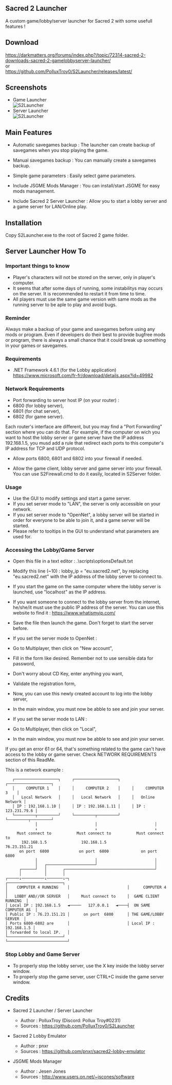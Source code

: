 ## Sacred 2 Launcher
A custom game/lobby/server launcher for Sacred 2 with some usefull features !

## Download
https://darkmatters.org/forums/index.php?/topic/72314-sacred-2-downloads-sacred-2-gamelobbyserver-launcher/  
or  
https://github.com/PolluxTroy0/S2Launcher/releases/latest/

## Screenshots
 - Game Launcher  
![S2Launcher](https://github.com/PolluxTroy0/S2Launcher/blob/main/img/S2Launcher.png)
 - Server Launcher  
![S2Launcher](https://github.com/PolluxTroy0/S2Launcher/blob/main/img/S2Server.png)

## Main Features
 - Automatic savegames backup : The launcher can create backup of savegames when you stop playing the game.

 - Manual savegames backup : You can manually create a savegames backup.

 - Simple game parameters : Easily select game parameters.

 - Include JSGME Mods Manager : You can install/start JSGME for easy mods management.

 - Include Sacred 2 Server Launcher : Allow you to start a lobby server and a game server for LAN/Online play.

## Installation
Copy S2Launcher.exe to the root of Sacred 2 game folder.

## Server Launcher How To
 
### Important things to know
 - Player's characters will not be stored on the server, only in player's computer.
 - It seems that after some days of running, some instabilitys may occurs on the
   server. It is recommended to restart it from time to time.
 - All players must use the same game version with same mods as the running server
   to be aple to play and avoid bugs.

### Reminder  
Always make a backup of your game and savegames before using any mods or program.
Even if developers do their best to provide bugfree mods or program, there is always
a small chance that it could break up something in your games or savegames.

### Requirements  
 - .NET Framework 4.6.1 (for the Lobby application)
   https://www.microsoft.com/fr-fr/download/details.aspx?id=49982

### Network Requirements
 - Port forwarding to server host IP (on your router) :
  - 6800 (for lobby server),
  - 6801 (for chat server),
  - 6802 (for game server).

   Each router's interface are different, but you may find a "Port Forwarding" section
   where you can do that. For example, if the computer on wich you want to host the
   lobby server or game server have the IP address 192.168.1.5, you musd add a rule
   that redirect each ports to this computer's IP address for TCP and UDP protocol.

 - Allow ports 6800, 6801 and 6802 into your firewall if needed.

 - Allow the game client, lobby server and game server into your firewall.
   You can use S2Firewall.cmd to do it easily, located in S2Server folder.

### Usage 
 - Use the GUI to modify settings and start a game server.
 - If you set server mode to "LAN", the server is only accessible on your network.
 - If you set server mode to "OpenNet", a lobby server will be started in order for
   everyone to be able to join it, and a game server will be started.
 - Please refer to tooltips in the GUI to understand what parameters are used for.

### Accessing the Lobby/Game Server 
 - Open this file in a text editor : .\scripts\optionsDefault.txt
 - Modify this line (~10) : lobby_ip = "eu.sacred2.net", by replacing "eu.sacred2.net"
   with the IP address of the lobby server to connect to.
  - If you start the game on the same computer where the lobby server is launched,
      use "localhost" as the IP address.
  - If you want someone to connect to the lobby server from the internet, he/she/it
      must use the public IP address of the server. You can use this website to
      find it : https://www.whatismyip.com/
 - Save the file then launch the game. Don't forget to start the server before.

 - If you set the server mode to OpenNet :
  - Go to Multiplayer, then click on "New account",
  - Fill in the form like desired. Remember not to use sensible data for password,
  - Don't worry about CD Key, enter anything you want,
  - Validate the registration form,
  - Now, you can use this newly created account to log into the lobby server,
  - In the main window, you must now be abble to see and join your server.

 - If you set the server mode to LAN :
  - Go to Multiplayer, then click on "Local",
  - In the main window, you must now be abble to see and join your server.

 If you get an error 61 or 64, that's something related to the game can't have
 access to the lobby or game server. Check NETWORK REQUIREMENTS section of
 this ReadMe.

This is a network example :

       ┌───────────────────┐     ┌───────────────────┐     ┌───────────────────┐
       │     COMPUTER 1    │     │     COMPUTER 2    │     │     COMPUTER 3    │
       │   Local Network   │     │   Local Network   │     │   Online  Network │
       │ IP : 192.168.1.10 │     │ IP : 192.168.1.11 │     │ IP : 123.231.79.6 │
       └─────────┬─────────┘     └─────────┬─────────┘     └─────────┬─────────┘
                 │                         │                         │ 
                 ↓                         ↓                         ↓ 
         Must connect to           Must connect to           Must connect to
           192.168.1.5               192.168.1.5               76.23.151.21
          on port  6800             on port  6800              on port  6800
                 │                         │                         │
                 │   ┌─────────────────────┘                         │
          ┌──────┘   │       ┌───────────────────────────────────────┘
          │          │       │
    ┌─────↓──────────↓───────↓─┐                         ┌────────────────────────┐
    │    COMPUTER 4 RUNNING    │                         │      COMPUTER 4        │
    │   LOBBY AND//OR SERVER   │     Must connect to     │  GAME CLIENT  RUNNING  │
    │ Local IP : 192.168.1.5   ◄─────   127.0.0.1   ◄────┤  ON SAME  COMPUTER AS  │
    │ Public IP : 76.23.151.21 │      on port  6800      │ THE GAME/LOBBY SERVER  │
    │ Ports 6800-6802 are      │                         │ Local IP : 192.168.1.5 │
    │ forwarded to local IP.   │                         └────────────────────────┘
    └──────────────────────────┘
 
### Stop Lobby and Game Server
 - To properly stop the lobby server, use the X key inside the lobby server window.
 - To properly stop the game server, user CTRL+C inside the game server window.

## Credits
- Sacred 2 Launcher / Server Launcher
  - Author : PolluxTroy (Discord: Pollux Troy#0231)  
  - Sources : https://github.com/PolluxTroy0/S2Launcher

- Sacred 2 Lobby Emulator
  - Author : pnxr
  - Sources : https://github.com/pnxr/sacred2-lobby-emulator

- JSGME Mods Manager
   - Author : Jesen Jones
   - Sources : http://www.users.on.net/~jscones/software
